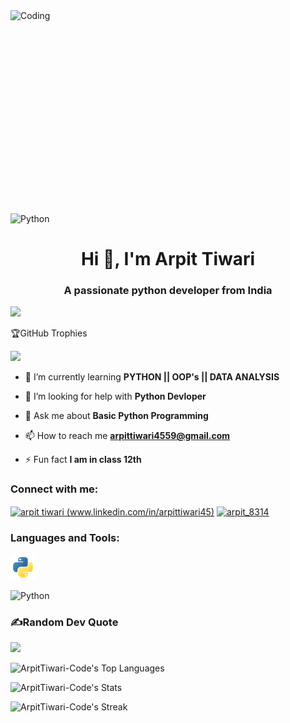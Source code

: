 <img align="right" alt="Coding" width="2000" height="325" src="https://media.tenor.com/rePDfDWO3XoAAAAd/hacking.gif">

![Python](https://img.shields.io/badge/python-3670A0?style=for-the-badge&logo=python&logoColor=ffdd54)

<h1 align="center">Hi 👋, I'm Arpit Tiwari</h1>
<h3 align="center">A passionate python developer from India</h3>

[![](https://visitcount.itsvg.in/api?id=ArpitTIwari-Code&icon=6&color=9)](https://visitcount.itsvg.in)




   
   🏆GitHub Trophies

   
![](https://github-trophies.vercel.app/?username=ArpitTIwari-Code&theme=radical&no-frame=false&no-bg=false&margin-w=4)


- 🌱 I’m currently learning **PYTHON || OOP's || DATA ANALYSIS**

- 🤝 I’m looking for help with **Python Devloper**

- 💬 Ask me about **Basic Python Programming**

- 📫 How to reach me **arpittiwari4559@gmail.com**

- ⚡ Fun fact **I am in class 12th**

<h3 align="left">Connect with me:</h3>
<p align="left">
<a href="https://linkedin.com/in/arpit tiwari (www.linkedin.com/in/arpittiwari45)" target="blank"><img align="center" src="https://raw.githubusercontent.com/rahuldkjain/github-profile-readme-generator/master/src/images/icons/Social/linked-in-alt.svg" alt="arpit tiwari (www.linkedin.com/in/arpittiwari45)" height="30" width="40" /></a>
<a href="https://instagram.com/arpit_8314" target="blank"><img align="center" src="https://raw.githubusercontent.com/rahuldkjain/github-profile-readme-generator/master/src/images/icons/Social/instagram.svg" alt="arpit_8314" height="30" width="40" /></a>
</p>

<h3 align="left">Languages and Tools:</h3>
<p align="left"> <a href="https://www.python.org" target="_blank" rel="noreferrer"> <img src="https://raw.githubusercontent.com/devicons/devicon/master/icons/python/python-original.svg" alt="python" width="40" height="40"/> </a> </p>

![Python](https://img.shields.io/badge/python-3670A0?style=for-the-badge&logo=python&logoColor=ffdd54)


### ✍️Random Dev Quote

![](https://quotes-github-readme.vercel.app/api?type=horizontal&theme=merko)



![ArpitTiwari-Code's Top Languages](https://github-readme-stats.vercel.app/api/top-langs/?username=ArpitTiwari-Code&theme=chartreuse-dark&show_icons=true&hide_border=true&layout=compact)

![ArpitTiwari-Code's Stats](https://github-readme-stats.vercel.app/api?username=ArpitTiwari-Code&theme=chartreuse-dark&show_icons=true&hide_border=true&count_private=true)

![ArpitTiwari-Code's Streak](https://github-readme-streak-stats.herokuapp.com/?user=ArpitTiwari-Code&theme=chartreuse-dark&hide_border=true)

